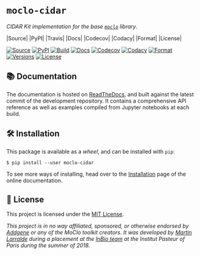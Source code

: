 # `moclo-cidar`

*CIDAR Kit implementation for the base [`moclo`](https://github.com/althonos/moclo/tree/master/moclo) library*.

|Source| |PyPI| |Travis| |Docs| |Codecov| |Codacy| |Format| |License|

[![Source](https://img.shields.io/badge/source-GitHub-303030.svg?maxAge=3600&style=flat-square)](https://github.com/althonos/moclo/tree/master/moclo-cidar)
[![PyPI](https://img.shields.io/pypi/v/moclo-cidar.svg?style=flat-square&maxAge=300)](https://pypi.python.org/pypi/moclo-cidar)
[![Build](https://img.shields.io/github/workflow/status/althonos/moclo/Test?style=flat-square&maxAge=3600)](https://github.com/althonos/moclo/actions)
[![Docs](https://img.shields.io/readthedocs/moclo.svg?maxAge=3600&style=flat-square)](https://moclo.readthedocs.io/)
[![Codecov](https://img.shields.io/codecov/c/github/althonos/moclo/master.svg?style=flat-square&maxAge=600)](https://codecov.io/gh/althonos/moclo)
[![Codacy](https://img.shields.io/codacy/grade/5b29a9c0d91f4e82944a46997bd9a480/master.svg?style=flat-square&maxAge=300)](https://www.codacy.com/app/althonos/moclo)
[![Format](https://img.shields.io/pypi/format/moclo-cidar.svg?style=flat-square&maxAge=300)](https://pypi.python.org/pypi/moclo-cidar)
[![Versions](https://img.shields.io/pypi/pyversions/moclo-cidar.svg?style=flat-square&maxAge=300)](https://pypi.python.org/pypi/moclo-cidar)
[![License](https://img.shields.io/pypi/l/moclo-cidar.svg?style=flat-square&maxAge=300)](https://choosealicense.com/licenses/mit/)

## 📚 Documentation

The documentation is hosted on [ReadTheDocs](https://moclo.readthedocs.org),
and built against the latest commit of the development repository. It contains
a comprehensive API reference as well as examples compiled from Jupyter
notebooks at each build.


## 🛠️ Installation

This package is available as a *wheel*, and can be installed with ``pip``:
```console
$ pip install --user moclo-cidar
```

To see more ways of installing, head over to the
[Installation](https://moclo.readthedocs.io/en/latest/install.html)
page of the online documentation.


## 📜 License

This project is licensed under the [MIT License](http://choosealicense.com/licenses/mit/).

*This project is in no way affiliated, sponsored, or otherwise endorsed by [Addgene](https://www.addgene.org) or any of the MoClo toolkit creators.
It was developed by [Martin Larralde](https://github.com/althonos/pyhmmer)
during a placement at the [InBio team](https://research.pasteur.fr/en/team/experimental-and-computational-methods-for-modeling-cellular-processes/)
at the Institut Pasteur of Paris during the summer of 2018.*
